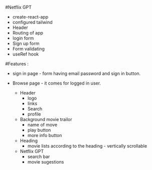 #Netflix GPT
  - create-react-app
  - configured tailwind
  - Header
  - Routing of app
  - login form
  - Sign up form
  - Form validating
  - useRef hook
  
#Features :
- sign in page - form having email password and sign in button.

- Browse page - it comes for logged in user.
   - Header
     - logo
     - links
     - Search 
     - profile 
   - Background movie trailor 
     - name of move
     - play button
     - more info button 
   - Heading
     - movie lists according to the heading - vertically scrollable
   - Netflix GPT 
     - search bar 
     - movie sugestions